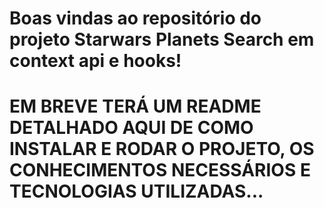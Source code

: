 # Boas vindas ao repositório do projeto Starwars Planets Search em context api e hooks!

# EM BREVE TERÁ UM README DETALHADO AQUI DE COMO INSTALAR E RODAR O PROJETO, OS CONHECIMENTOS NECESSÁRIOS E TECNOLOGIAS UTILIZADAS...
